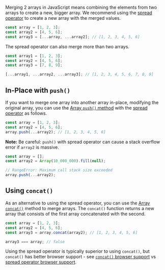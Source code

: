 Merging 2 arrays in JavaScript means combining the elements from two arrays to create a new, bigger array.
We recommend using the [spread operator](/tutorials/fundamentals/spread) to create a new array with the merged values.

```javascript
const array = [1, 2, 3];
const array2 = [4, 5, 6];
const array3 = [...array, ...array2]; // [1, 2, 3, 4, 5, 6]
```

The spread operator can also merge more than two arrays.

```javascript
const array1 = [1, 2, 3];
const array2 = [4, 5, 6];
const array3 = [7, 8, 9];

[...array1, ...array2, ...array3]; // [1, 2, 3, 4, 5, 6, 7, 8, 9]
```

## In-Place with `push()`

If you want to merge one array into another array in-place, modifying the original array, you can use the [Array `push()` method](https://developer.mozilla.org/en-US/docs/Web/JavaScript/Reference/Global_Objects/Array/push) with the [spread operator](/tutorials/fundamentals/spread) as follows.

```javascript
const array = [1, 2, 3];
const array2 = [4, 5, 6];
array.push(...array2); // [1, 2, 3, 4, 5, 6]
```

**Note:** Be careful: `push()` with spread operator can cause a stack overflow error if `array2` is massive.

```javascript
const array = [];
const array2 = Array(10_000_000).fill(null);

// RangeError: Maximum call stack size exceeded
array.push(...array2);
```

## Using `concat()`

As an alternative to using the spread operator, you can use the [Array `concat()`](https://developer.mozilla.org/en-US/docs/Web/JavaScript/Reference/Global_Objects/Array/concat) method to merge arrays.
The `concat()` function returns a new array that consists of the first array concatenated with the second.

```javascript
const array = [1, 2, 3];
const array2 = [4, 5, 6];
const array3 = array.concat(array2); // [1, 2, 3, 4, 5, 6]

array3 === array; // false
```

Using the spread operator is typically superior to using `concat()`, but `concat()` has better browser support - see [`concat()` browser support](https://developer.mozilla.org/en-US/docs/Web/JavaScript/Reference/Global_Objects/Array/concat#browser_compatibility) vs [spread operator browser support](https://developer.mozilla.org/en-US/docs/Web/JavaScript/Reference/Operators/Spread_syntax#browser_compatibility).